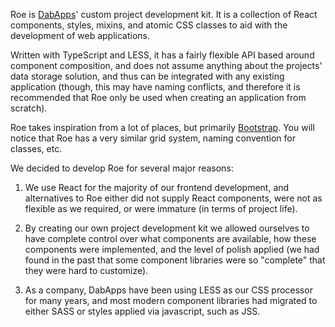 Roe is [DabApps](https://www.dabapps.com)' custom project development kit.
It is a collection of React components, styles, mixins, and atomic CSS classes to aid with the development of web applications.

Written with TypeScript and LESS, it has a fairly flexible API based around component composition, and does not assume anything about the projects' data storage solution, and thus can be integrated with any existing application (though, this may have naming conflicts, and therefore it is recommended that Roe only be used when creating an application from scratch).

Roe takes inspiration from a lot of places, but primarily [Bootstrap](https://getbootstrap.com/). You will notice that Roe has a very similar grid system, naming convention for classes, etc.

We decided to develop Roe for several major reasons:

1. We use React for the majority of our frontend development, and alternatives to Roe either did not supply React components, were not as flexible as we required, or were immature (in terms of project life).

2. By creating our own project development kit we allowed ourselves to have complete control over what components are available, how these components were implemented, and the level of polish applied (we had found in the past that some component libraries were so "complete" that they were hard to customize).

3. As a company, DabApps have been using LESS as our CSS processor for many years, and most modern component libraries had migrated to either SASS or styles applied via javascript, such as JSS.
